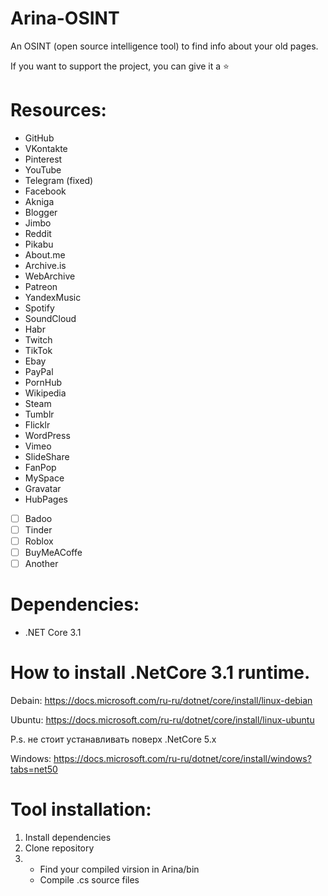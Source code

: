 # Arina-OSINT
An OSINT (open source intelligence tool) to find info about your old pages.

If you want to support the project, you can give it a ⭐

# Resources:
- GitHub
- VKontakte
- Pinterest
- YouTube
- Telegram (fixed)
- Facebook
- Akniga
- Blogger
- Jimbo
- Reddit
- Pikabu
- About.me
- Archive.is
- WebArchive
- Patreon
- YandexMusic
- Spotify
- SoundCloud
- Habr
- Twitch
- TikTok
- Ebay
- PayPal
- PornHub
- Wikipedia
- Steam
- Tumblr
- Flicklr
- WordPress
- Vimeo
- SlideShare
- FanPop
- MySpace
- Gravatar
- HubPages
- [ ] Badoo
- [ ] Tinder
- [ ] Roblox
- [ ] BuyMeACoffe
- [ ] Another

# Dependencies:
- .NET Core 3.1

# How to install .NetCore 3.1 runtime.
Debain: https://docs.microsoft.com/ru-ru/dotnet/core/install/linux-debian

Ubuntu: https://docs.microsoft.com/ru-ru/dotnet/core/install/linux-ubuntu

P.s. не стоит устанавливать поверх .NetCore 5.x

Windows: https://docs.microsoft.com/ru-ru/dotnet/core/install/windows?tabs=net50

# Tool installation:
1. Install dependencies
2. Clone repository
3. - Find your compiled virsion in Arina/bin 
   - Compile .cs source files
